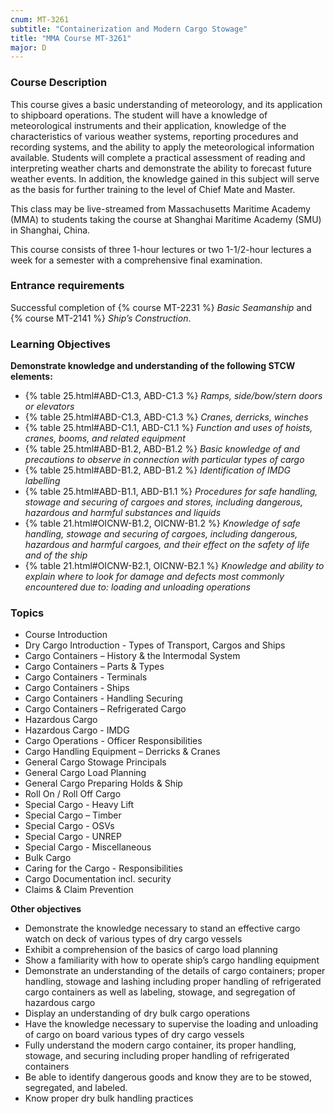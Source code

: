 ```yaml
---
cnum: MT-3261
subtitle: "Containerization and Modern Cargo Stowage"
title: "MMA Course MT-3261"
major: D
---
```


### Course Description

This course gives a basic understanding of meteorology, and its application to shipboard operations. The student will have a knowledge of meteorological instruments and their application, knowledge of the characteristics of various weather systems, reporting procedures and recording systems, and the ability to apply the meteorological information available. Students will complete a practical assessment of reading and interpreting weather charts and demonstrate the ability to forecast future weather events. In addition, the knowledge gained in this subject will serve as the basis for further training to the level of Chief Mate and Master.

This class may be live-streamed from Massachusetts Maritime Academy (MMA) to students taking the course at Shanghai Maritime Academy (SMU) in Shanghai, China.

This course consists of three 1-hour lectures or two 1-1/2-hour lectures a week for a semester with a comprehensive final examination.

### Entrance requirements

Successful completion of {% course MT-2231 %} *Basic Seamanship* and {% course MT-2141 %}  *Ship’s Construction*.

### Learning Objectives

**Demonstrate knowledge and understanding of the following STCW elements:**

* {% table 25.html#ABD-C1.3, ABD-C1.3 %} *Ramps, side/bow/stern doors or elevators*
* {% table 25.html#ABD-C1.3, ABD-C1.3 %} *Cranes, derricks, winches*
* {% table 25.html#ABD-C1.1, ABD-C1.1 %} *Function and uses of hoists, cranes, booms, and related equipment*
* {% table 25.html#ABD-B1.2, ABD-B1.2 %} *Basic knowledge of and precautions to observe in connection with particular types of cargo*
* {% table 25.html#ABD-B1.2, ABD-B1.2 %} *Identification of IMDG labelling*
* {% table 25.html#ABD-B1.1, ABD-B1.1 %} *Procedures for safe handling, stowage and securing of cargoes and stores, including dangerous, hazardous and harmful substances and liquids*
* {% table 21.html#OICNW-B1.2, OICNW-B1.2 %} *Knowledge of safe handling, stowage and securing of cargoes, including dangerous, hazardous and harmful cargoes, and their effect on the safety of life and of the ship*
* {% table 21.html#OICNW-B2.1, OICNW-B2.1 %} *Knowledge and ability to explain where to look for damage and defects most commonly encountered due to: loading and unloading operations*


### Topics

*  Course Introduction
*  Dry Cargo Introduction - Types of Transport, Cargos and Ships
*  Cargo Containers – History & the Intermodal System
*  Cargo Containers – Parts & Types 
*  Cargo Containers - Terminals 
*  Cargo Containers - Ships 
*  Cargo Containers - Handling Securing
*  Cargo Containers – Refrigerated Cargo
*  Hazardous Cargo 
*  Hazardous Cargo - IMDG
*  Cargo Operations - Officer Responsibilities 
*  Cargo Handling Equipment – Derricks & Cranes
*  General Cargo Stowage Principals
*  General Cargo Load Planning 
*  General Cargo Preparing Holds & Ship
*  Roll On / Roll Off Cargo
*  Special Cargo - Heavy Lift
*  Special Cargo – Timber
*  Special Cargo - OSVs
*  Special Cargo - UNREP
*  Special Cargo - Miscellaneous
*  Bulk Cargo
*  Caring for the Cargo - Responsibilities 
*  Cargo Documentation incl. security
*  Claims & Claim Prevention


**Other objectives**


*  Demonstrate the knowledge necessary to stand an effective cargo watch on deck of various types of dry cargo vessels
*  Exhibit a comprehension of the basics of cargo load planning
*  Show a familiarity with how to operate ship’s cargo handling equipment
*  Demonstrate an understanding of the details of cargo containers; proper handling, stowage and lashing including proper handling of refrigerated cargo containers as well as labeling, stowage, and segregation of hazardous cargo
*  Display an understanding of dry bulk cargo operations
*  Have the knowledge necessary to supervise the loading and unloading of cargo on board various types of dry cargo vessels
*  Fully understand the modern cargo container, its proper handling, stowage, and securing including proper handling of refrigerated containers
*  Be able to identify dangerous goods and know they are to be stowed, segregated, and labeled.
*  Know proper dry bulk handling practices




